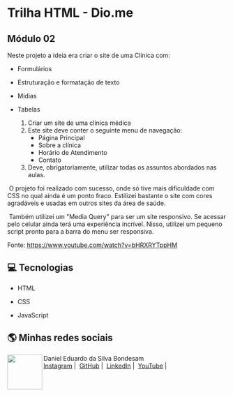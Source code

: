 # Trilha HTML - Dio.me
## Módulo 02

Neste projeto a ideia era criar o site de uma Clínica com:

- Formulários

- Estruturação e formatação de texto

- Mídias

- Tabelas

  

  1. Criar um site de uma clínica médica
  2. Este site deve conter o seguinte menu de navegação:
     - Página Principal
     - Sobre a clínica
     - Horário de Atendimento
     - Contato
  3. Deve, obrigatoriamente, utilizar todas os assuntos abordados nas aulas.

​	O projeto foi realizado com sucesso, onde só tive mais dificuldade com CSS no qual ainda é um ponto fraco. Estilizei bastante o site com cores agradáveis e usadas em outros sites da área de saúde.

​	Também utilizei um "Media Query" para ser um site responsivo. Se acessar pelo celular ainda terá uma experiência incrível. Nisso, utilizei um pequeno script pronto para a barra do menu ser responsiva.

Fonte: https://www.youtube.com/watch?v=bHRXRYTppHM



## 💻 Tecnologias

- HTML

- CSS

- JavaScript

  

## 🌎 Minhas redes sociais
<p>
    <img align=left margin=10 width=80 src="https://avatars.githubusercontent.com/u/75639305?s=400&u=f7a4a186e5305cf39b53c3baeef1bc0bc0402b83&v=4"/>
    <p>Daniel Eduardo da Silva Bondesam<br>
  	<a href="https://www.instagram.com/daniel.bondesam/">Instagram</a>&nbsp;|&nbsp;
    <a href="https://github.com/danielbondesam">GitHub</a>&nbsp;|&nbsp;
    <a href="https://www.linkedin.com/in/daniel-bondesam/">LinkedIn</a>&nbsp;|&nbsp;
    <a href="https://www.youtube.com/c/DanielBondesam">YouTube</a>&nbsp;|&nbsp;
</p>
